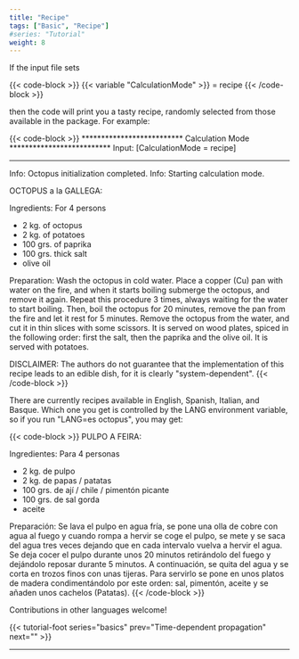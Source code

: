```yaml
---
title: "Recipe"
tags: ["Basic", "Recipe"]
#series: "Tutorial"
weight: 8
---
```



If the input file sets

{{< code-block >}}
 {{< variable "CalculationMode" >}} = recipe
{{< /code-block >}}

then the code will print you a tasty recipe, randomly selected from those available in the package. For example:

{{< code-block >}}
 ************************** Calculation Mode **************************
 Input: [CalculationMode = recipe]
 **********************************************************************
 
 Info: Octopus initialization completed.
 Info: Starting calculation mode.
 
 
 OCTOPUS a la GALLEGA:
 
 Ingredients: For 4 persons
   - 2 kg. of octopus
   - 2 kg. of potatoes
   - 100 grs. of paprika
   - 100 grs. thick salt
   - olive oil
 
 Preparation: Wash the octopus in cold water. Place a copper (Cu) pan with water
 on the fire, and when it starts boiling submerge the octopus, and remove
 it again. Repeat this procedure 3 times, always waiting for the water to
 start boiling. Then, boil the octopus for 20 minutes, remove the pan from
 the fire and let it rest for 5 minutes. Remove the octopus from the water,
 and cut it in thin slices with some scissors. It is served on wood plates,
 spiced in the following order: first the salt, then the paprika and the
 olive oil. It is served with potatoes.
 
 
 DISCLAIMER: The authors do not guarantee that the implementation of this
 recipe leads to an edible dish, for it is clearly "system-dependent".
{{< /code-block >}}

There are currently recipes available in English, Spanish, Italian, and Basque. Which one you get is controlled by the LANG environment variable, so if you run "LANG=es octopus", you may get:

{{< code-block >}}
 PULPO A FEIRA:
 
 Ingredientes: Para 4 personas
   - 2 kg. de pulpo
   - 2 kg. de papas / patatas
   - 100 grs. de ají / chile / pimentón picante
   - 100 grs. de sal gorda
   - aceite
 
 Preparación: Se lava el pulpo en agua fría, se pone una olla de cobre con
 agua al fuego y cuando rompa a hervir se coge el pulpo, se mete y se saca
 del agua tres veces dejando que en cada intervalo vuelva a hervir el agua.
 Se deja cocer el pulpo durante unos 20 minutos retirándolo del fuego y
 dejándolo reposar durante 5 minutos. A continuación, se quita del agua y
 se corta en trozos finos con unas tijeras. Para servirlo se pone en unos
 platos de madera condimentándolo por este orden: sal, pimentón, aceite y
 se añaden unos cachelos (Patatas).
{{< /code-block >}}

Contributions in other languages welcome!

{{< tutorial-foot series="basics" prev="Time-dependent propagation" next="" >}}



---------------------------------------------
